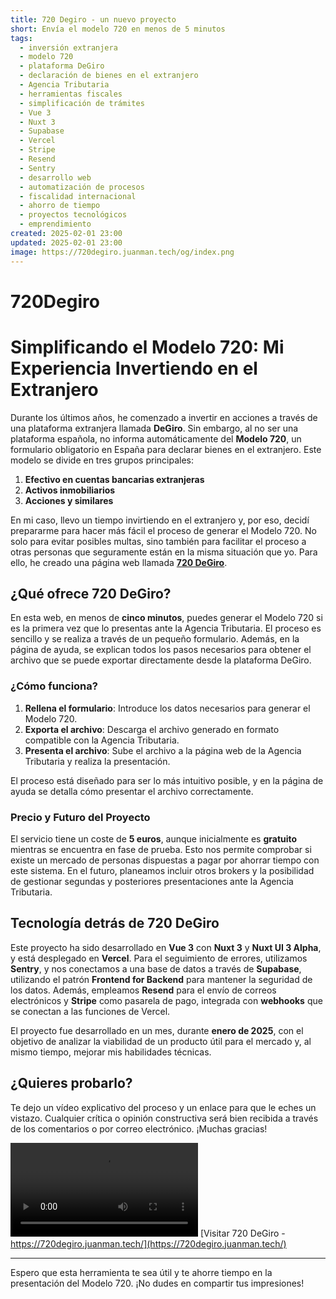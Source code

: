 ```yaml
---
title: 720 Degiro - un nuevo proyecto
short: Envía el modelo 720 en menos de 5 minutos
tags:
  - inversión extranjera
  - modelo 720
  - plataforma DeGiro
  - declaración de bienes en el extranjero
  - Agencia Tributaria
  - herramientas fiscales
  - simplificación de trámites
  - Vue 3
  - Nuxt 3
  - Supabase
  - Vercel
  - Stripe
  - Resend
  - Sentry
  - desarrollo web
  - automatización de procesos
  - fiscalidad internacional
  - ahorro de tiempo
  - proyectos tecnológicos
  - emprendimiento
created: 2025-02-01 23:00
updated: 2025-02-01 23:00
image: https://720degiro.juanman.tech/og/index.png
---
```


# 720Degiro
# Simplificando el Modelo 720: Mi Experiencia Invertiendo en el Extranjero

Durante los últimos años, he comenzado a invertir en acciones a través de una plataforma extranjera llamada **DeGiro**. Sin embargo, al no ser una plataforma española, no informa automáticamente del **Modelo 720**, un formulario obligatorio en España para declarar bienes en el extranjero. Este modelo se divide en tres grupos principales:

1. **Efectivo en cuentas bancarias extranjeras**
2. **Activos inmobiliarios**
3. **Acciones y similares**

En mi caso, llevo un tiempo invirtiendo en el extranjero y, por eso, decidí prepararme para hacer más fácil el proceso de generar el Modelo 720. No solo para evitar posibles multas, sino también para facilitar el proceso a otras personas que seguramente están en la misma situación que yo. Para ello, he creado una página web llamada **[720 DeGiro](https://www.720degiro.com)**.

## ¿Qué ofrece 720 DeGiro?

En esta web, en menos de **cinco minutos**, puedes generar el Modelo 720 si es la primera vez que lo presentas ante la Agencia Tributaria. El proceso es sencillo y se realiza a través de un pequeño formulario. Además, en la página de ayuda, se explican todos los pasos necesarios para obtener el archivo que se puede exportar directamente desde la plataforma DeGiro.

### ¿Cómo funciona?

1. **Rellena el formulario**: Introduce los datos necesarios para generar el Modelo 720.
2. **Exporta el archivo**: Descarga el archivo generado en formato compatible con la Agencia Tributaria.
3. **Presenta el archivo**: Sube el archivo a la página web de la Agencia Tributaria y realiza la presentación.

El proceso está diseñado para ser lo más intuitivo posible, y en la página de ayuda se detalla cómo presentar el archivo correctamente.

### Precio y Futuro del Proyecto

El servicio tiene un coste de **5 euros**, aunque inicialmente es **gratuito** mientras se encuentra en fase de prueba. Esto nos permite comprobar si existe un mercado de personas dispuestas a pagar por ahorrar tiempo con este sistema. En el futuro, planeamos incluir otros brokers y la posibilidad de gestionar segundas y posteriores presentaciones ante la Agencia Tributaria.

## Tecnología detrás de 720 DeGiro

Este proyecto ha sido desarrollado en **Vue 3** con **Nuxt 3** y **Nuxt UI 3 Alpha**, y está desplegado en **Vercel**. Para el seguimiento de errores, utilizamos **Sentry**, y nos conectamos a una base de datos a través de **Supabase**, utilizando el patrón **Frontend for Backend** para mantener la seguridad de los datos. Además, empleamos **Resend** para el envío de correos electrónicos y **Stripe** como pasarela de pago, integrada con **webhooks** que se conectan a las funciones de Vercel.

El proyecto fue desarrollado en un mes, durante **enero de 2025**, con el objetivo de analizar la viabilidad de un producto útil para el mercado y, al mismo tiempo, mejorar mis habilidades técnicas.

## ¿Quieres probarlo?

Te dejo un vídeo explicativo del proceso y un enlace para que le eches un vistazo. Cualquier crítica o opinión constructiva será bien recibida a través de los comentarios o por correo electrónico. ¡Muchas gracias!


<video controls src="https://720degiro.juanman.tech/_nuxt/hd.BKgdaSBG.mp4"></video>
[Visitar 720 DeGiro - https://720degiro.juanman.tech/](https://720degiro.juanman.tech/)

---

Espero que esta herramienta te sea útil y te ahorre tiempo en la presentación del Modelo 720. ¡No dudes en compartir tus impresiones!